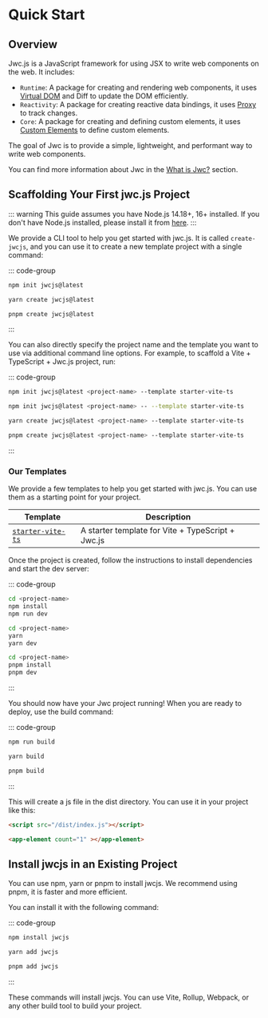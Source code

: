 # Quick Start

## Overview

Jwc.js is a JavaScript framework for using JSX to write web components on the web. It includes:

- `Runtime`: A package for creating and rendering web components, it uses [Virtual DOM](https://en.wikipedia.org/wiki/Virtual_DOM) and Diff to update the DOM efficiently.
- `Reactivity`: A package for creating reactive data bindings, it uses [Proxy](https://developer.mozilla.org/en-US/docs/Web/JavaScript/Reference/Global_Objects/Proxy) to track changes.
- `Core`: A package for creating and defining custom elements, it uses [Custom Elements](https://developer.mozilla.org/en-US/docs/Web/Web_Components/Using_custom_elements) to define custom elements.

The goal of Jwc is to provide a simple, lightweight, and performant way to write web components.

You can find more information about Jwc in the [What is Jwc?](/guide/what-is-jwc) section.
## Scaffolding Your First jwc.js Project

::: warning
This guide assumes you have Node.js 14.18+, 16+ installed. If you don't have Node.js installed, please install it from [here](https://nodejs.org/en/download/).
:::

We provide a CLI tool to help you get started with jwc.js. It is called `create-jwcjs`, and you can use it to create a new template project with a single command:

::: code-group
```bash [npm]
npm init jwcjs@latest
```

```bash [yarn]
yarn create jwcjs@latest
```

```bash [pnpm]
pnpm create jwcjs@latest
```
:::

You can also directly specify the project name and the template you want to use via additional command line options. For example, to scaffold a Vite + TypeScript + Jwc.js project, run:

::: code-group
```bash [npm 6.x]
npm init jwcjs@latest <project-name> --template starter-vite-ts
```

```bash [npm 7.x+]
npm init jwcjs@latest <project-name> -- --template starter-vite-ts
```

```bash [yarn]
yarn create jwcjs@latest <project-name> --template starter-vite-ts
```

```bash [pnpm]
pnpm create jwcjs@latest <project-name> --template starter-vite-ts
```
:::


### Our Templates

We provide a few templates to help you get started with jwc.js. You can use them as a starting point for your project.

| Template | Description |
| --- | --- |
| [`starter-vite-ts`](https://github.com/jwcjs/core/tree/main/packages/create-jwc/starter-vite-ts) | A starter template for Vite + TypeScript + Jwc.js |

Once the project is created, follow the instructions to install dependencies and start the dev server:

::: code-group

```bash [npm]
cd <project-name>
npm install
npm run dev
```

```bash [yarn]
cd <project-name>
yarn
yarn dev
```

```bash [pnpm]
cd <project-name>
pnpm install
pnpm dev
```
:::

You should now have your Jwc project running! When you are ready to deploy, use the build command:

::: code-group

```bash [npm]
npm run build
```

```bash [yarn]
yarn build
```

```bash [pnpm]
pnpm build
```
:::

This will create a js file in the dist directory. You can use it in your project like this:

```html
<script src="/dist/index.js"></script>

<app-element count="1" ></app-element>
```


## Install jwcjs in an Existing Project

You can use npm, yarn or pnpm to install jwcjs. We recommend using pnpm, it is faster and more efficient. 

You can install it with the following command:

::: code-group

```bash [npm]
npm install jwcjs
```

```bash [yarn]
yarn add jwcjs
```

```bash [pnpm]
pnpm add jwcjs
```
:::

These commands will install jwcjs. You can use Vite, Rollup, Webpack, or any other build tool to build your project.